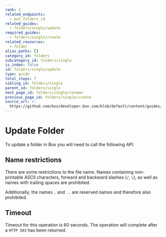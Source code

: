 ```yaml
---
rank: 2
related_endpoints:
  - put_folders_id
related_guides:
  - folders/single/update
required_guides:
  - folders/single/create
related_resources:
  - folder
alias_paths: []
category_id: folders
subcategory_id: folders/single
is_index: false
id: folders/single/update
type: guide
total_steps: 7
sibling_id: folders/single
parent_id: folders/single
next_page_id: folders/single/rename
previous_page_id: folders/single/create
source_url: >-
  https://github.com/box/developer.box.com/blob/default/content/guides/folders/single/update.md
---
```


# Update Folder

To update a folder in Box you will need to call the following API.

<Samples id='put_folders_id' >

</Samples>

## Name restrictions

There are some restrictions to the file name. Names containing non-printable
ASCII characters, forward and backward slashes (`/`, `\`), as well as names
with trailing spaces are prohibited.

Additionally, the names `.` and `..` are reserved names and therefore
also prohibited.

## Timeout

Timeout for this operation is 60 seconds. The operation will complete
after a `HTTP 503` has been returned.
